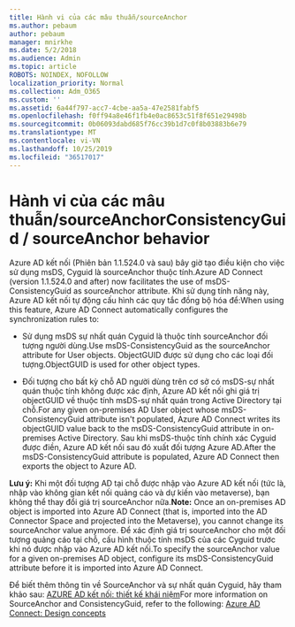 ```yaml
---
title: Hành vi của các mâu thuẫn/sourceAnchor
ms.author: pebaum
author: pebaum
manager: mnirkhe
ms.date: 5/2/2018
ms.audience: Admin
ms.topic: article
ROBOTS: NOINDEX, NOFOLLOW
localization_priority: Normal
ms.collection: Adm_O365
ms.custom: ''
ms.assetid: 6a44f797-acc7-4cbe-aa5a-47e2581fabf5
ms.openlocfilehash: f0ff94a8e46f1fb4e0ac8653c51f8f651e29498b
ms.sourcegitcommit: 0b06093dabd685f76cc39b1d7c0f8b03883b6e79
ms.translationtype: MT
ms.contentlocale: vi-VN
ms.lasthandoff: 10/25/2019
ms.locfileid: "36517017"
---
```

# <a name="consistencyguid--sourceanchor-behavior"></a><span data-ttu-id="aa4e6-102">Hành vi của các mâu thuẫn/sourceAnchor</span><span class="sxs-lookup"><span data-stu-id="aa4e6-102">ConsistencyGuid / sourceAnchor behavior</span></span>

<span data-ttu-id="aa4e6-103">Azure AD kết nối (Phiên bản 1.1.524.0 và sau) bây giờ tạo điều kiện cho việc sử dụng msDS, Cyguid là sourceAnchor thuộc tính.</span><span class="sxs-lookup"><span data-stu-id="aa4e6-103">Azure AD Connect (version 1.1.524.0 and after) now facilitates the use of msDS-ConsistencyGuid as sourceAnchor attribute.</span></span> <span data-ttu-id="aa4e6-104">Khi sử dụng tính năng này, Azure AD kết nối tự động cấu hình các quy tắc đồng bộ hóa để:</span><span class="sxs-lookup"><span data-stu-id="aa4e6-104">When using this feature, Azure AD Connect automatically configures the synchronization rules to:</span></span>
  
- <span data-ttu-id="aa4e6-105">Sử dụng msDS sự nhất quán Cyguid là thuộc tính sourceAnchor đối tượng người dùng.</span><span class="sxs-lookup"><span data-stu-id="aa4e6-105">Use msDS-ConsistencyGuid as the sourceAnchor attribute for User objects.</span></span> <span data-ttu-id="aa4e6-106">ObjectGUID được sử dụng cho các loại đối tượng.</span><span class="sxs-lookup"><span data-stu-id="aa4e6-106">ObjectGUID is used for other object types.</span></span>
    
- <span data-ttu-id="aa4e6-107">Đối tượng cho bất kỳ chỗ AD người dùng trên cơ sở có msDS-sự nhất quán thuộc tính không được xác định, Azure AD kết nối ghi giá trị objectGUID về thuộc tính msDS-sự nhất quán trong Active Directory tại chỗ.</span><span class="sxs-lookup"><span data-stu-id="aa4e6-107">For any given on-premises AD User object whose msDS-ConsistencyGuid attribute isn't populated, Azure AD Connect writes its objectGUID value back to the msDS-ConsistencyGuid attribute in on-premises Active Directory.</span></span> <span data-ttu-id="aa4e6-108">Sau khi msDS-thuộc tính chính xác Cyguid được điền, Azure AD kết nối sau đó xuất đối tượng Azure AD.</span><span class="sxs-lookup"><span data-stu-id="aa4e6-108">After the msDS-ConsistencyGuid attribute is populated, Azure AD Connect then exports the object to Azure AD.</span></span>
    
 <span data-ttu-id="aa4e6-109">**Lưu ý:** Khi một đối tượng AD tại chỗ được nhập vào Azure AD kết nối (tức là, nhập vào không gian kết nối quảng cáo và dự kiến vào metaverse), bạn không thể thay đổi giá trị sourceAnchor nữa.</span><span class="sxs-lookup"><span data-stu-id="aa4e6-109">**Note:** Once an on-premises AD object is imported into Azure AD Connect (that is, imported into the AD Connector Space and projected into the Metaverse), you cannot change its sourceAnchor value anymore.</span></span> <span data-ttu-id="aa4e6-110">Để xác định giá trị sourceAnchor cho một đối tượng quảng cáo tại chỗ, cấu hình thuộc tính msDS của các Cyguid trước khi nó được nhập vào Azure AD kết nối.</span><span class="sxs-lookup"><span data-stu-id="aa4e6-110">To specify the sourceAnchor value for a given on-premises AD object, configure its msDS-ConsistencyGuid attribute before it is imported into Azure AD Connect.</span></span> 
  
<span data-ttu-id="aa4e6-111">Để biết thêm thông tin về SourceAnchor và sự nhất quán Cyguid, hãy tham khảo sau: [AZURE AD kết nối: thiết kế khái niệm](https://docs.microsoft.com/azure/active-directory/connect/active-directory-aadconnect-design-concepts)</span><span class="sxs-lookup"><span data-stu-id="aa4e6-111">For more information on SourceAnchor and ConsistencyGuid, refer to the following: [Azure AD Connect: Design concepts](https://docs.microsoft.com/azure/active-directory/connect/active-directory-aadconnect-design-concepts)</span></span>
  

